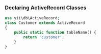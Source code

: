 ### Declaring ActiveRecord Classes

```php
use yii\db\ActiveRecord;
class Customer extends ActiveRecord
{
    public static function tableName() {
        return 'customer';
    }
}
```
